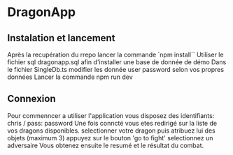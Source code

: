 # DragonApp

## Instalation et lancement
Après la recupération du rrepo lancer la commande `npm install``
Utiliser le fichier sql dragonapp.sql afin d'installer une base de donnée de démo
Dans le fichier SingleDb.ts modifier les donnée user password selon vos propres données
Lancer la commande npm run dev 

## Connexion 
Pour commenncer a utiliser l'application vous disposez des identifiants: chris / pass: password 
Une fois conncté vous etes redirigé sur la liste de vos dragons disponibles.
selectionner votre dragon puis atribuez lui des objets (maximum 3)
appuyez sur le bouton 'go to fight'
selectionnez un adversaire 
Vous obtenez ensuite le resumé et le résultat du combat.
